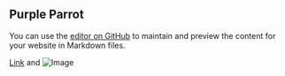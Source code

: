 ## Purple Parrot
You can use the [editor on GitHub](https://github.com/metaltoad/hackathon-purpleparrot-classroom/edit/gh-pages/index.md) to maintain and preview the content for your website in Markdown files.

[Link](url) and ![Image](src)
